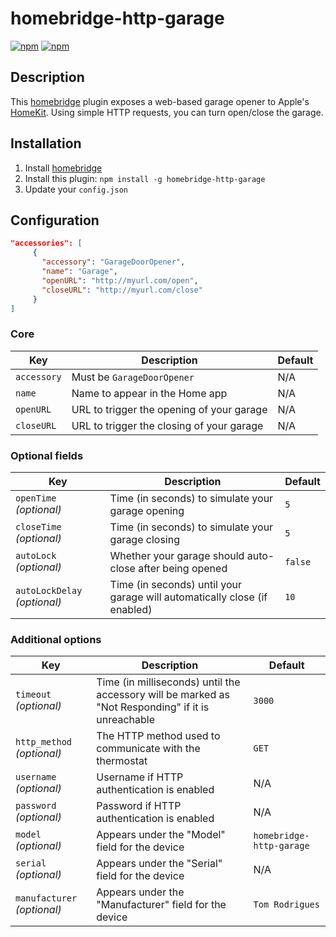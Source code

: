# homebridge-http-garage

[![npm](https://img.shields.io/npm/dt/homebridge-http-garage.svg)](https://www.npmjs.com/package/homebridge-http-garage) [![npm](https://img.shields.io/npm/v/homebridge-http-garage.svg)](https://www.npmjs.com/package/homebridge-http-garage)

## Description

This [homebridge](https://github.com/nfarina/homebridge) plugin exposes a web-based garage opener to Apple's [HomeKit](http://www.apple.com/ios/home/). Using simple HTTP requests, you can turn open/close the garage.

## Installation

1. Install [homebridge](https://github.com/nfarina/homebridge#installation-details)
2. Install this plugin: `npm install -g homebridge-http-garage`
3. Update your `config.json`

## Configuration

```json
"accessories": [
     {
       "accessory": "GarageDoorOpener",
       "name": "Garage",
       "openURL": "http://myurl.com/open",
       "closeURL": "http://myurl.com/close"
     }
]
```

### Core
| Key | Description | Default |
| --- | --- | --- |
| `accessory` | Must be `GarageDoorOpener` | N/A |
| `name` | Name to appear in the Home app | N/A |
| `openURL` | URL to trigger the opening of your garage | N/A |
| `closeURL` | URL to trigger the closing of your garage | N/A |

### Optional fields
| Key | Description | Default |
| --- | --- | --- |
| `openTime` _(optional)_ | Time (in seconds) to simulate your garage opening | `5` |
| `closeTime` _(optional)_ | Time (in seconds) to simulate your garage closing | `5` |
| `autoLock` _(optional)_ | Whether your garage should auto-close after being opened | `false` |
| `autoLockDelay` _(optional)_ | Time (in seconds) until your garage will automatically close (if enabled) | `10` |

### Additional options
| Key | Description | Default |
| --- | --- | --- |
| `timeout` _(optional)_ | Time (in milliseconds) until the accessory will be marked as "Not Responding" if it is unreachable | `3000` |
| `http_method` _(optional)_ | The HTTP method used to communicate with the thermostat | `GET` |
| `username` _(optional)_ | Username if HTTP authentication is enabled | N/A |
| `password` _(optional)_ | Password if HTTP authentication is enabled | N/A |
| `model` _(optional)_ | Appears under the "Model" field for the device | `homebridge-http-garage` |
| `serial` _(optional)_ | Appears under the "Serial" field for the device | N/A |
| `manufacturer` _(optional)_ | Appears under the "Manufacturer" field for the device | `Tom Rodrigues` |
